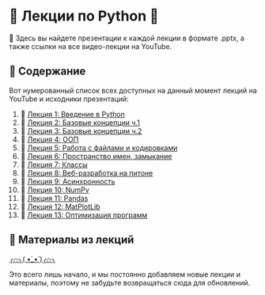# 🐍 Лекции по Python 🐍

📘 Здесь вы найдете презентации к каждой лекции в формате .pptx, а также ссылки на все видео-лекции на YouTube.



## 📌 Содержание

Вот нумерованный список всех доступных на данный момент лекций на YouTube и исходники презентаций:

1. 🎥 [Лекция 1: Введение в Python](https://youtu.be/CZ6R5ByPKwg) <br>
1. 🎥 [Лекция 2: Базовые концепции ч.1](https://youtu.be/vLsRzCeJ9YQ) <br>
1. 🎥 [Лекция 3: Базовые концепции ч.2](https://youtu.be/bRL6IRsSkNo) <br>
1. 🎥 [Лекция 4: ООП](https://youtu.be/QXI2CVxAHTg) <br>
1. 🎥 [Лекция 5: Работа с файлами и кодировками](https://youtu.be/HSF0biwZzXI) <br>
1. 🎥 [Лекция 6: Пространство имен, замыкание](https://youtu.be/h_uBCYxlV9U) <br>
1. 🎥 [Лекция 7: Классы](https://youtu.be/LTIC0r964-c) <br>
1. 🎥 [Лекция 8: Веб-разработка на питоне](https://youtu.be/A_8gLAbm2Qw) <br>
1. 🎥 [Лекция 9: Асинхронность](https://youtu.be/ptisj8md_BA) <br>
1. 🎥 [Лекция 10: NumPy](https://youtu.be/zmrMRF8Bdng) <br>
1. 🎥 [Лекция 11: Pandas](https://youtu.be/QU5yYi2dUew) <br>
1. 🎥 [Лекция 12: MatPlotLib](https://youtu.be/Q08PxBHxcKY) <br>
1. 🎥 [Лекция 13: Оптимизация программ](https://youtu.be/Yt5oB6s7gYk) <br>



## 🔗 Материалы из лекций 

[╭∩╮( •̀_•́ )╭∩╮](https://drive.google.com/drive/folders/1QS0-Hl-gtEpLiSpZjKwJS7dLNpsbP0l9?usp=sharing) <br>




Это всего лишь начало, и мы постоянно добавляем новые лекции и материалы, поэтому не забудьте возвращаться сюда для обновлений.
